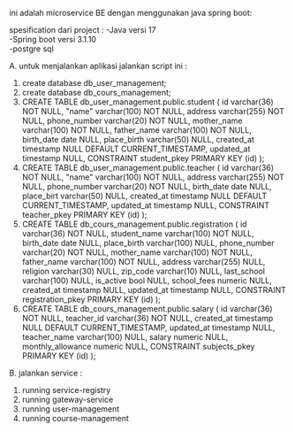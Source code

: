 ini adalah microservice BE dengan menggunakan java spring boot:

spesification dari project :
-Java versi 17 <br/>
-Spring boot versi 3.1.10 <br/>
-postgre sql <br/>

A. untuk menjalankan aplikasi jalankan script ini :
1. create database db_user_management;
2. create database db_cours_management;
3. CREATE TABLE db_user_management.public.student (
	id varchar(36) NOT NULL,
	"name" varchar(100) NOT NULL,
	address varchar(255) NOT NULL,
	phone_number varchar(20) NOT NULL,
	mother_name varchar(100) NOT NULL,
	father_name varchar(100) NOT NULL,
	birth_date date NULL,
	place_birth varchar(50) NULL,
	created_at timestamp NULL DEFAULT CURRENT_TIMESTAMP,
	updated_at timestamp NULL,
	CONSTRAINT student_pkey PRIMARY KEY (id)
);
4. CREATE TABLE db_user_management.public.teacher (
	id varchar(36) NOT NULL,
	"name" varchar(100) NOT NULL,
	address varchar(255) NOT NULL,
	phone_number varchar(20) NOT NULL,
	birth_date date NULL,
	place_birt varchar(50) NULL,
	created_at timestamp NULL DEFAULT CURRENT_TIMESTAMP,
	updated_at timestamp NULL,
	CONSTRAINT teacher_pkey PRIMARY KEY (id)
);
5. CREATE TABLE db_cours_management.public.registration (
	id varchar(36) NOT NULL,
	student_name varchar(100) NOT NULL,
	birth_date date NULL,
	place_birth varchar(100) NULL,
	phone_number varchar(20) NOT NULL,
	mother_name varchar(100) NOT NULL,
	father_name varchar(100) NOT NULL,
	address varchar(255) NULL,
	religion varchar(30) NULL,
	zip_code varchar(10) NULL,
	last_school varchar(100) NULL,
	is_active bool NULL,
	school_fees numeric NULL,
	created_at timestamp NULL,
	updated_at timestamp NULL,
	CONSTRAINT registration_pkey PRIMARY KEY (id)
);
6. CREATE TABLE db_cours_management.public.salary (
	id varchar(36) NOT NULL,
	teacher_id varchar(36) NOT NULL,
	created_at timestamp NULL DEFAULT CURRENT_TIMESTAMP,
	updated_at timestamp NULL,
	teacher_name varchar(100) NULL,
	salary numeric NULL,
	monthly_allowance numeric NULL,
	CONSTRAINT subjects_pkey PRIMARY KEY (id)
);

B. jalankan service : 
   1. running service-registry
   2. running gateway-service
   3. running user-management
   4. running course-management
   
